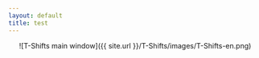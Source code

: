 ```yaml
---
layout: default
title: test
---
```

<p align="center">
![T-Shifts main window]({{ site.url }}/T-Shifts/images/T-Shifts-en.png)
</p>

